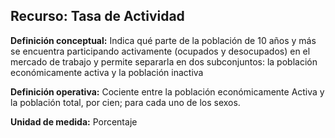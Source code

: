 ## Recurso: Tasa de Actividad

**Definición conceptual:** Indica qué parte de la población de 10 años y más se encuentra participando activamente (ocupados y desocupados) en el mercado de trabajo y permite separarla en dos subconjuntos: la población económicamente activa y la población inactiva

**Definición operativa:** Cociente entre la población económicamente Activa y la población total, por cien; para cada uno de los sexos.

**Unidad de medida:** Porcentaje




